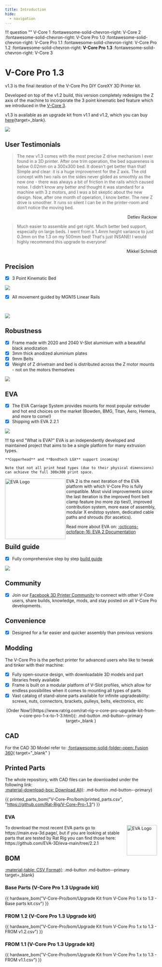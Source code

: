 ```yaml
---
title: Introduction
hide:
  - navigation
---
```


!!! question ""
    V-Core 1 :fontawesome-solid-chevron-right: V-Core 2 :fontawesome-solid-chevron-right: V-Core Pro 1.0 :fontawesome-solid-chevron-right: V-Core Pro 1.1 :fontawesome-solid-chevron-right: V-Core Pro 1.2 :fontawesome-solid-chevron-right: **V-Core Pro 1.3** :fontawesome-solid-chevron-right: V-Core 3

# V-Core Pro 1.3

v1.3 is the final iteration of the V-Core Pro DIY CoreXY 3D Printer kit. 

Developed on top of the v1.2 build, this version completely redesigns the Z axis of the machine to incorporate the 3 point kinematic bed feature which we introduced in the [V-Core 3](https://v-core3.ratrig.com/).

v1.3 is available as an upgrade kit from v1.1 and v1.2, which you can buy [here](https://www.ratrig.com/rat-rig-v-core-pro-upgrade-kit-from-v-core-pro-1-x-to-1-3.html){target=_blank}.

![](assets/vcorepro.png)

## User Testimonials

>The new v1.3 comes with the most precise Z drive mechanism I ever found in a 3D printer. After one trim operation, the bed squareness is below 0.02mm on a 300x300 bed. It doesn't get better than that! Simple and clear: it is a huge improvement for the Z axis. The old concept with two rails on the sides never glided as smoothly as the new one - there was always a bit of friction in the rails which caused noise. I didn‘t know any better and thought it was standard for a machine with 3 z motors, and I was a bit skeptic about the new design. Now, after one month of operation, I know better. The new Z drive is smoother. It runs so silent I can be in the printer-room and don‘t notice the moving bed.

<div style="text-align: right">Detlev Rackow</div>

>Much easier to assemble and get right. Much better bed support, especially on large beds. I went from a 1.4mm height variance to just 0.3mm on the 1.3 on my 500mm bed! That's just INSANE! I would highly recommend this upgrade to everyone!

<div style="text-align: right">Mikkel Schmidt</div>

## Precision

- [x] 3 Point Kinematic Bed


![](assets/bed.png)


- [x] All movement guided by MGN15 Linear Rails

<p>&nbsp;</p>

![](assets/MGN.png)



## Robustness


- [x] Frame made with 2020 and 2040 V-Slot aluminium with a beautiful black anodization
- [x] 3mm thick anodized aluminium plates
- [x] 9mm Belts
- [x] Weight of Z drivetrain and bed is distributed across the Z motor mounts - not on the motors themselves

![](assets/pillows.png)


## EVA

- [x] The EVA Carriage System provides mounts for most popular extruder and hot end choices on the market (Bowden, BMG, Titan, Aero, Hemera, and more to come!)
- [x] Shipping with EVA 2.2.1

![](assets/EVA.png)


!!! tip end "What is EVA?"
    EVA is an independently developed and maintained project that aims to be a single platform for many extrusion types.

    **Copperhead** and **Bondtech LGX** support incoming!

    Note that not all print head types (due to their physical dimensions) can achieve the full 300x300 print space.
    
<img align="left" alt="EVA Logo" width="200" src="assets/eva_logo.png">
EVA 2 is the next iteration of the EVA platform with which V-Core Pro is fully compatible. Most vivid improvements since the last iteration is the improved front belt clamp feature (no more zip ties!), improved contribution system, more ease of assembly, modular X endstop system, dedicated cable paths and shrouds (for ascetics).

Read more about EVA on: [:octicons-octoface-16: EVA 2 Documentation](https://main.eva-3d.page/)


## Build guide

- [x] Fully comprehensive step by step [build guide](https://ratrig.dozuki.com/c/Rat_Rig_V-Core_Pro_1.3)


![](assets/buildguide1.3.png)

## Community

- [x] Join our <a href="https://www.facebook.com/groups/ratrig3dprintercommunity" target="_blank">Facebook 3D Printer Community</a> to connect with other V-Core users, share builds, knowledge, mods, and stay posted on all V-Core Pro developments.

## Convenience

- [x] Designed for a far easier and quicker assembly than previous versions


## Modding

The V-Core Pro is the perfect printer for advanced users who like to tweak and tinker with their machine:

- [x] Fully open-source design, with downloadable 3D models and part libraries freely available
- [x] Frame is built on a modular platform of V-Slot profiles, which allow for endless possibilites when it comes to mounting all types of parts 
- [x] Vast catalog of stand-alone parts available for infinite upgradeability: screws, nuts, connectors, brackets, pulleys, belts, electronics, etc 

<center>[Order Now!](https://www.ratrig.com/rat-rig-v-core-pro-upgrade-kit-from-v-core-pro-1-x-to-1-3.html){: .md-button .md-button--primary target=_blank }</center>

## CAD

For the CAD 3D Model refer to: [:fontawesome-solid-folder-open: Fusion 360]( https://myhub.autodesk360.com/ue2b141fd/g/shares/SH56a43QTfd62c1cd96856b6c56275f6373a){ target="_blank" }


## Printed Parts 

The whole repository, with CAD files can be downloaded under the following link:  
[:material-download-box: Download All](https://github.com/Rat-Rig/V-Core-Pro-1.3/archive/main.zip){: .md-button .md-button--primary}

{{ printed_parts_bom("V-Core-Pro/bom/printed_parts.csv", "https://github.com/Rat-Rig/V-Core-Pro-1.3") }}

### EVA

<img align="right" alt="EVA Logo" width="100" src="../assets/eva_logo.png">
To download the most recent EVA parts go to https://main.eva-3d.page/, but if you are looking at stable parts that are tested by Rat Rig you can find those here: https://github.com/EVA-3D/eva-main/tree/2.2.1

## BOM 

[:material-table: CSV Format](https://github.com/Rat-Rig/V-Core-Pro-1.3/blob/main/docs/bom/Upgrade%20Kit%20from%20V-Core%20Pro%201.x%20to%201.3%20-%20full.csv){: .md-button .md-button--primary target=_blank}

### Base Parts (V-Core Pro 1.3 Upgrade kit)

{{ hardware_bom("V-Core-Pro/bom/Upgrade Kit from V-Core Pro 1.x to 1.3 - Base parts kit.csv") }}


### FROM 1.2 (V-Core Pro 1.3 Upgrade kit)

{{ hardware_bom("V-Core-Pro/bom/Upgrade Kit from V-Core Pro 1.x to 1.3 - FROM v1.2.csv") }}

### FROM 1.1 (V-Core Pro 1.3 Upgrade kit)

{{ hardware_bom("V-Core-Pro/bom/Upgrade Kit from V-Core Pro 1.x to 1.3 - FROM v1.1.csv") }}

